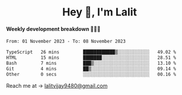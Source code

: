 <h1 align="center">Hey 👋, I'm Lalit</h1>

#### Weekly development breakdown 👨🏻‍💻
<!--START_SECTION:waka-->

```txt
From: 01 November 2023 - To: 08 November 2023

TypeScript   26 mins         ████████████▒░░░░░░░░░░░░   49.02 %
HTML         15 mins         ███████░░░░░░░░░░░░░░░░░░   28.51 %
Bash         7 mins          ███▒░░░░░░░░░░░░░░░░░░░░░   13.10 %
Git          4 mins          ██▒░░░░░░░░░░░░░░░░░░░░░░   09.14 %
Other        0 secs          ░░░░░░░░░░░░░░░░░░░░░░░░░   00.16 %
```

<!--END_SECTION:waka-->

Reach me at → lalitvijay9480@gmail.com
